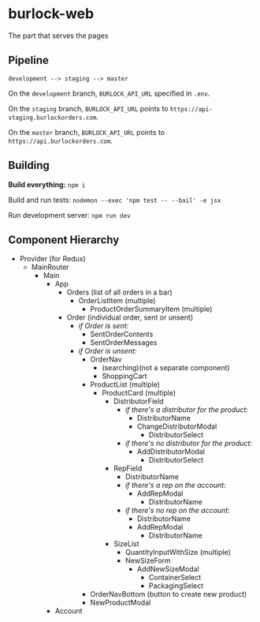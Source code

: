 # burlock-web

The part that serves the pages

## Pipeline

`development --> staging --> master`

On the `development` branch, `BURLOCK_API_URL` specified in `.env`.

On the `staging` branch, `BURLOCK_API_URL` points to `https://api-staging.burlockorders.com`.

On the `master` branch, `BURLOCK_API_URL` points to `https://api.burlockorders.com`.

## Building

**Build everything:** `npm i`

Build and run tests: `nodemon --exec 'npm test -- --bail' -e jsx`

Run development server: `npm run dev`

## Component Hierarchy

-   Provider (for Redux)
    -   MainRouter
        -   Main
            -   App
                -   Orders (list of all orders in a bar)
                    -   OrderListItem (multiple)
                        -   ProductOrderSummaryItem (multiple)
                -   Order (individual order, sent or unsent)
                    -   _if Order is sent:_
                        -   SentOrderContents
                        -   SentOrderMessages
                    -   _if Order is unsent:_
                        -   OrderNav
                            -   (searching)(not a separate component)
                            -   ShoppingCart
                        -   ProductList (multiple)
                            -   ProductCard (multiple)
                                -   DistributorField
                                    -   _if there's a distributor for the product:_
                                        -   DistributorName
                                        -   ChangeDistributorModal
                                            -   DistributorSelect
                                    -   _if there's no distributor for the product:_
                                        -   AddDistributorModal
                                            -   DistributorSelect
                                -   RepField
                                    -   DistributorName
                                    -   _if there's a rep on the account:_
                                        -   AddRepModal
                                            -   DistributorName
                                    -   _if there's no rep on the account:_
                                        -   DistributorName
                                        -   AddRepModal
                                            -   DistributorName
                                -   SizeList
                                    -   QuantityInputWithSize (multiple)
                                    -   NewSizeForm
                                        -   AddNewSizeModal
                                            -   ContainerSelect
                                            -   PackagingSelect
                        -   OrderNavBottom (button to create new product)
                        -   NewProductModal
            -   Account
